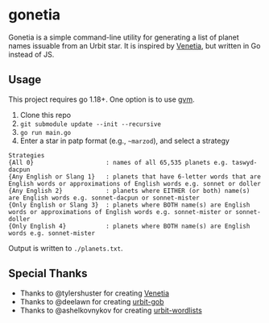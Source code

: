 # gonetia

Gonetia is a simple command-line utility for generating a list of planet names
issuable from an Urbit star. It is inspired by
[Venetia](https://github.com/tylershuster/venetia), but written in Go instead
of JS.

## Usage

This project requires go 1.18+. One option is to use [gvm](https://github.com/moovweb/gvm).

1. Clone this repo
2. `git submodule update --init --recursive`
3. `go run main.go`
4. Enter a star in patp format (e.g., `~marzod`), and select a strategy

```
Strategies
{All 0}                    : names of all 65,535 planets e.g. taswyd-dacpun
{Any English or Slang 1}   : planets that have 6-letter words that are English words or approximations of English words e.g. sonnet or doller
{Any English 2}            : planets where EITHER (or both) name(s) are English words e.g. sonnet-dacpun or sonnet-mister
{Only English or Slang 3}  : planets where BOTH name(s) are English words or approximations of English words e.g. sonnet-mister or sonnet-doller
{Only English 4}           : planets where BOTH name(s) are English words e.g. sonnet-mister
```

Output is written to `./planets.txt`.

## Special Thanks

- Thanks to @tylershuster for creating [Venetia](https://github.com/tylershuster/venetia)
- Thanks to @deelawn for creating [urbit-gob](https://github.com/deelawn/urbit-gob)
- Thanks to @ashelkovnykov for creating [urbit-wordlists](https://github.com/ashelkovnykov/urbit-wordlists)
